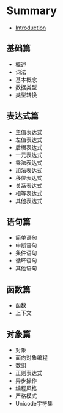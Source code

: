 # Summary

* [Introduction](README.md)

## 基础篇

* 概述
* 词法
* 基本概念
* 数据类型
* 类型转换

## 表达式篇

* 主值表达式
* 左值表达式
* 后缀表达式
* 一元表达式
* 乘法表达式
* 加法表达式
* 移位表达式
* 关系表达式
* 相等表达式
* 其他表达式

## 语句篇

* 简单语句
* 中断语句
* 条件语句
* 循环语句
* 其他语句

## 函数篇

* 函数
* 上下文

## 对象篇

* 对象
* 面向对象编程
* 数组
* 正则表达式
* 异步操作
* 编程风格
* 严格模式
* Unicode字符集

